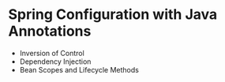 # Spring Configuration with Java Annotations
-  Inversion of Control
- Dependency Injection
- Bean Scopes and Lifecycle Methods
